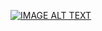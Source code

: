 [![IMAGE ALT TEXT](http://img.youtube.com/vi/zfZvADUorL8/0.jpg)](https://www.youtube.com/watch?v=zfZvADUorL8 "翻轉教學-排序與搜尋")
